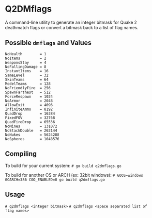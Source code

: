 # Q2DMflags
A command-line utility to generate an integer bitmask for Quake 2 deathmatch flags or convert a bitmask back to a list of flag names.

## Possible `dmflags` and Values
```
NoHealth        = 1
NoItems         = 2
WeaponsStay     = 4
NoFallingDamage = 8
InstantItems    = 16
SameLevel       = 32
SkinTeams       = 64
ModelTeams      = 128
NoFriendlyFire  = 256
SpawnFarthest   = 512
ForceRespawn    = 1024
NoArmor         = 2048
AllowExit       = 4096
InfiniteAmmo    = 8192
QuadDrop        = 16384
FixedFOV        = 32768
QuadFireDrop    = 65536
NoMines         = 131072
NoStackDouble   = 262144
NoNukes         = 5624288
NoSpheres       = 1048576
```

## Compiling
To build for your current system:
`# go build q2dmflags.go` 

To build for another OS or ARCH (ex: 32bit windows):
`# GOOS=windows GOARCH=386 CGO_ENABLED=0 go build q2dmflags.go`

## Usage
`# q2dmflags <integer bitmask>`
`# q2dmflags <space separated list of flag names>`


